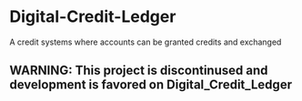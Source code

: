 # Digital-Credit-Ledger
A credit systems where accounts can be granted credits and exchanged

## WARNING: This project is discontinused and development is favored on Digital_Credit_Ledger
